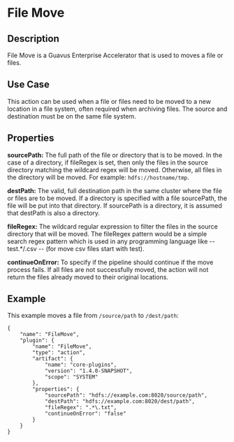 # File Move


Description
-----------
File Move is a Guavus Enterprise Accelerator that is used to moves a file or files.


Use Case
--------
This action can be used when a file or files need to be moved to a new location in a file system, often required when archiving files. The source and destination must be on the same file system.


Properties
----------
**sourcePath:** The full path of the file or directory that is to be moved. In the case of a directory, if fileRegex is set, then only the files in the source directory matching the wildcard regex will be moved. Otherwise, all files in the directory will be moved. For example: `hdfs://hostname/tmp`.

**destPath:** The valid, full destination path in the same cluster where the file or files are to be moved. If a directory is specified with a file sourcePath, the file will be put into that directory. If sourcePath is a directory, it is assumed that destPath is also a directory.

**fileRegex:** The wildcard regular expression to filter the files in the source directory that will be moved. The fileRegex pattern would be a simple search regex pattern which is used in any programming language like -- test.*/.csv -- (for move csv files start with test).

**continueOnError:** To specify if the pipeline should continue if the move process fails. If all files are not successfully moved, the action will not return the files already moved to their original locations.


Example
-------
This example moves a file from `/source/path` to `/dest/path`:

    {
        "name": "FileMove",
        "plugin": {
            "name": "FileMove",
            "type": "action",
            "artifact": {
                "name": "core-plugins",
                "version": "1.4.0-SNAPSHOT",
                "scope": "SYSTEM"
            },
            "properties": {
                "sourcePath": "hdfs://example.com:8020/source/path",
                "destPath": "hdfs://example.com:8020/dest/path",
                "fileRegex": ".*\.txt",
                "continueOnError": "false"
            }
        }
    }

